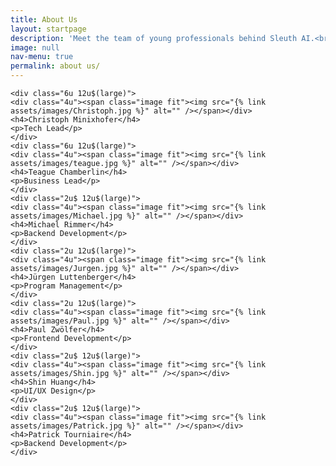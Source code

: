 ```yaml
---
title: About Us
layout: startpage
description: 'Meet the team of young professionals behind Sleuth AI.<br />To get in touch, please email contact@sleuth-ai.com'
image: null
nav-menu: true
permalink: about us/
---
```


<!-- Main -->
<div id="main">
<div class="row">

	<div class="6u 12u$(large)">
	<div class="4u"><span class="image fit"><img src="{% link assets/images/Christoph.jpg %}" alt="" /></span></div>
	<h4>Christoph Minixhofer</h4>
	<p>Tech Lead</p>
	</div>
	<div class="6u 12u$(large)">
	<div class="4u"><span class="image fit"><img src="{% link assets/images/teague.jpg %}" alt="" /></span></div>
	<h4>Teague Chamberlin</h4>
	<p>Business Lead</p>
	</div>
	<div class="2u$ 12u$(large)">
	<div class="4u"><span class="image fit"><img src="{% link assets/images/Michael.jpg %}" alt="" /></span></div>
	<h4>Michael Rimmer</h4>
	<p>Backend Development</p>
	</div>
	<div class="2u 12u$(large)">
	<div class="4u"><span class="image fit"><img src="{% link assets/images/Jurgen.jpg %}" alt="" /></span></div>
	<h4>Jürgen Luttenberger</h4>
	<p>Program Management</p>
	</div>
	<div class="2u 12u$(large)">
	<div class="4u"><span class="image fit"><img src="{% link assets/images/Paul.jpg %}" alt="" /></span></div>
	<h4>Paul Zwölfer</h4>
	<p>Frontend Development</p>
	</div>
	<div class="2u$ 12u$(large)">
	<div class="4u"><span class="image fit"><img src="{% link assets/images/Shin.jpg %}" alt="" /></span></div>
	<h4>Shin Huang</h4>
	<p>UI/UX Design</p>
	</div>
	<div class="2u$ 12u$(large)">
	<div class="4u"><span class="image fit"><img src="{% link assets/images/Patrick.jpg %}" alt="" /></span></div>
	<h4>Patrick Tourniaire</h4>
	<p>Backend Development</p>
	</div>
	

</div>
